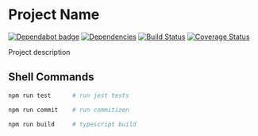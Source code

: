 # Project Name

[![Dependabot badge](https://badgen.net/dependabot/iamogbz/node-js-boilerplate/?icon=dependabot)](https://app.dependabot.com)
[![Dependencies](https://david-dm.org/iamogbz/node-js-boilerplate.svg)](https://github.com/iamogbz/node-js-boilerplate)
[![Build Status](https://github.com/iamogbz/node-js-boilerplate/workflows/Build/badge.svg)](https://github.com/iamogbz/node-js-boilerplate/actions)
[![Coverage Status](https://coveralls.io/repos/github/iamogbz/node-js-boilerplate/badge.svg?branch=master)](https://coveralls.io/github/iamogbz/node-js-boilerplate?branch=master)

Project description

## Shell Commands

```sh
npm run test      # run jest tests
```

```sh
npm run commit    # run commitizen
```

```sh
npm run build     # typescript build
```
